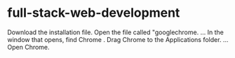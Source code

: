 # full-stack-web-development
Download the installation file.
Open the file called "googlechrome. ...
In the window that opens, find Chrome .
Drag Chrome to the Applications folder. ...
Open Chrome.

